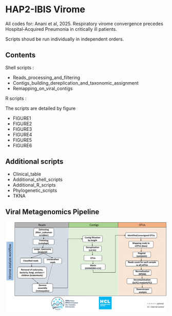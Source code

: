 # HAP2-IBIS Virome

All codes for: Anani et al, 2025. Respiratory virome convergence precedes Hospital-Acquired Pneumonia in critically ill patients.

Scripts shoud be run individually in independent orders.

## Contents

Shell scripts :
  -  Reads_processing_and_filtering
  -  Contigs_building_dereplication_and_taxonomic_assignment
  -  Remapping_on_viral_contigs

R scripts :

The scripts are detailed by figure

- FIGURE1
- FIGURE2
- FIGURE3
- FIGURE4
- FIGURE5
- FIGURE6

## Additional scripts
-  Clinical_table
-  Additional_shell_scripts
-  Additional_R_scripts
-  Phylogenetic_scripts
-  TKNA

## Viral Metagenomics Pipeline

![image info](./documents/WORKFLOW-1.png)